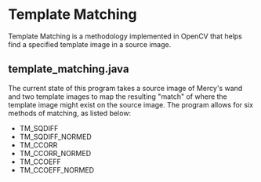 # Template Matching

Template Matching is a methodology implemented in OpenCV that helps find a specified template image in a source image.

## template_matching.java

The current state of this program takes a source image of Mercy's wand and two template images to map the resulting "match" of where the template image might exist on the source image.
The program allows for six methods of matching, as listed below:
* TM_SQDIFF
* TM_SQDIFF_NORMED
* TM_CCORR
* TM_CCORR_NORMED
* TM_CCOEFF
* TM_CCOEFF_NORMED

